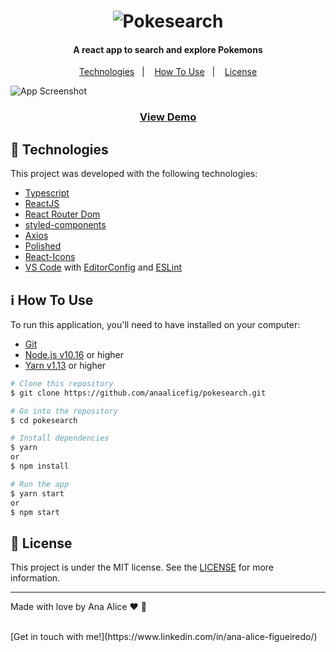 <h1 align="center">
    <img alt="Pokesearch" src="https://res.cloudinary.com/derjpiaah/image/upload/v1590239522/logo_xbdyyl.svg" />
</h1>

<h4 align="center">
  A react app to search and explore Pokemons
</h4>

<p align="center">
  <a href="#rocket-technologies">Technologies</a>&nbsp;&nbsp;&nbsp;|&nbsp;&nbsp;&nbsp;
  <a href="#information_source-how-to-use">How To Use</a>&nbsp;&nbsp;&nbsp;|&nbsp;&nbsp;&nbsp;
  <a href="#memo-license">License</a>
</p>

![App Screenshot](https://res.cloudinary.com/derjpiaah/image/upload/v1590239387/dashboard-poke_j5oqsf.png)

<center><h3><a href="https://pokesearchh.netlify.app/">View Demo</a></h3></center>

## :rocket: Technologies

This project was developed with the following technologies:

-  [Typescript](https://www.typescriptlang.org/)
-  [ReactJS](https://reactjs.org/)
-  [React Router Dom](https://github.com/ReactTraining/react-router)
-  [styled-components](https://www.styled-components.com/)
-  [Axios](https://github.com/axios/axios)
-  [Polished](https://polished.js.org/)
-  [React-Icons](http://react-icons.github.io/react-icons/)
-  [VS Code][vc] with [EditorConfig][vceditconfig] and [ESLint][vceslint]

## :information_source: How To Use

To run this application, you'll need to have installed on your computer:
  - [Git](https://git-scm.com)
  - [Node.js v10.16][nodejs] or higher
  - [Yarn v1.13][yarn] or higher

```bash
# Clone this repository
$ git clone https://github.com/anaalicefig/pokesearch.git

# Go into the repository
$ cd pokesearch

# Install dependencies
$ yarn
or
$ npm install

# Run the app
$ yarn start
or
$ npm start
```

## :memo: License
This project is under the MIT license. See the [LICENSE](https://github.com/lukemorales/gobarber-api/blob/master/LICENSE) for more information.

---

Made with love by Ana Alice :heart: :wave:

<br>
[Get in touch with me!](https://www.linkedin.com/in/ana-alice-figueiredo/)

[nodejs]: https://nodejs.org/
[yarn]: https://yarnpkg.com/
[vc]: https://code.visualstudio.com/
[vceditconfig]: https://marketplace.visualstudio.com/items?itemName=EditorConfig.EditorConfig
[vceslint]: https://marketplace.visualstudio.com/items?itemName=dbaeumer.vscode-eslint
